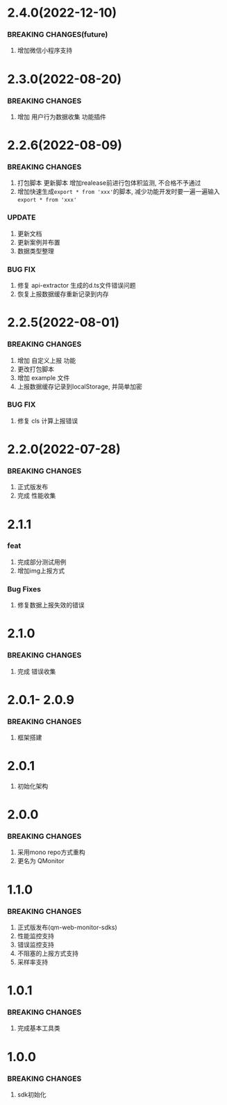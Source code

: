 # 2.4.0(2022-12-10)
### BREAKING CHANGES(future)
1. 增加微信小程序支持

# 2.3.0(2022-08-20)
### BREAKING CHANGES
1. 增加 用户行为数据收集 功能插件

# 2.2.6(2022-08-09)
### BREAKING CHANGES
1. 打包脚本 更新脚本 增加realease前进行包体积监测, 不合格不予通过
2. 增加快速生成`export * from 'xxx'`的脚本, 减少功能开发时要一遍一遍输入`export * from 'xxx'`

### UPDATE
1. 更新文档
2. 更新案例并布置
3. 数据类型整理

### BUG FIX
1. 修复 api-extractor 生成的d.ts文件错误问题
2. 恢复上报数据缓存重新记录到内存	

# 2.2.5(2022-08-01)
### BREAKING CHANGES
1. 增加 自定义上报 功能
2. 更改打包脚本
3. 增加 example 文件
4. 上报数据缓存记录到localStorage, 并简单加密
### BUG FIX
1. 修复 cls 计算上报错误

# 2.2.0(2022-07-28)
### BREAKING CHANGES
1. 正式版发布
2. 完成 性能收集

# 2.1.1
### feat
1. 完成部分测试用例
2. 增加img上报方式

### Bug Fixes
1. 修复数据上报失效的错误

# 2.1.0
### BREAKING CHANGES
1. 完成 错误收集

# 2.0.1- 2.0.9
### BREAKING CHANGES
1. 框架搭建

# 2.0.1
1. 初始化架构

# 2.0.0
### BREAKING CHANGES
1. 采用mono repo方式重构
2. 更名为 QMonitor

# 1.1.0
### BREAKING CHANGES
1. 正式版发布(qm-web-monitor-sdks)
2. 性能监控支持
3. 错误监控支持
4. 不阻塞的上报方式支持
5. 采样率支持

# 1.0.1
### BREAKING CHANGES
1. 完成基本工具类

# 1.0.0
### BREAKING CHANGES
1. sdk初始化